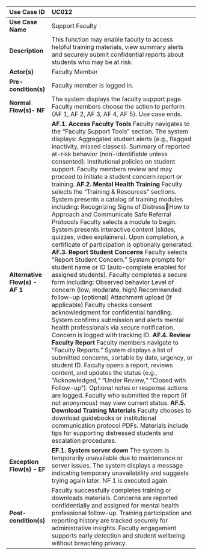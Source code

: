 | Use Case ID | UC012 |
| :---- | :---- |
| **Use Case Name** | Support Faculty |
| **Description** | This function may enable faculty to access helpful training materials, view summary alerts and securely submit confidential reports about students who may be at risk. |
| **Actor(s)** | Faculty Member |
| **Pre-condition(s)** | Faculty member is logged in. |
| **Normal Flow(s)- NF** | The system displays the faculty support page. Faculty members choose the action to perform (AF 1, AF 2, AF 3, AF 4, AF 5). Use case ends. |
| **Alternative Flow(s) \- AF 1** | **AF.1. Access Faculty Tools** Faculty navigates to the “Faculty Support Tools” section. The system displays: Aggregated student alerts (e.g., flagged inactivity, missed classes). Summary of reported at-risk behavior (non-identifiable unless consented). Institutional policies on student support. Faculty members review and may proceed to initiate a student concern report or training. **AF.2. Mental Health Training** Faculty selects the “Training & Resources” sections. System presents a catalog of training modules including: Recognizing Signs of DistressHow to Approach and Communicate Safe Referral Protocols Faculty selects a module to begin. System presents interactive content (slides, quizzes, video explainers). Upon completion, a certificate of participation is optionally generated. **AF.3. Report Student Concerns** Faculty selects “Report Student Concern.” System prompts for student name or ID (auto-complete enabled for assigned students). Faculty completes a secure form including: Observed behavior Level of concern (low, moderate, high) Recommended follow-up (optional) Attachment upload (if applicable) Faculty checks consent acknowledgment for confidential handling. System confirms submission and alerts mental health professionals via secure notification. Concern is logged with tracking ID. **AF.4. Review Faculty Report** Faculty members navigate to “Faculty Reports.” System displays a list of submitted concerns, sortable by date, urgency, or student ID. Faculty opens a report, reviews content, and updates the status (e.g., “Acknowledged,” “Under Review,” “Closed with Follow-up”). Optional notes or response actions are logged. Faculty who submitted the report (if not anonymous) may view current status. **AF.5. Download Training Materials** Faculty chooses to download guidebooks or institutional communication protocol PDFs. Materials include tips for supporting distressed students and escalation procedures. |
| **Exception Flow(s) \- EF** | **EF.1. System server down** The system is temporarily unavailable due to maintenance or server issues. The system displays a message indicating temporary unavailability and suggests trying again later. NF 1 is executed again. |
| **Post-condition(s)** | Faculty successfully completes training or downloads materials. Concerns are reported confidentially and assigned for mental health professional follow-up. Training participation and reporting history are tracked securely for administrative insights. Faculty engagement supports early detection and student wellbeing without breaching privacy. |